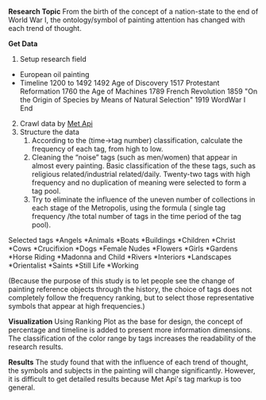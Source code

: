 **Research Topic**
From the birth of the concept of a nation-state to the end of World War I, the ontology/symbol of painting attention has changed with each trend of thought.

**Get Data**
 1. Setup research field
 - European oil painting
 - Timeline
 1200 to 1492
1492 Age of Discovery
1517 Protestant Reformation
1760 the Age of Machines
1789 French Revolution
1859 "On the Origin of Species by Means of Natural Selection"
1919 WordWar I End

2. Crawl data by [Met Api](https://metmuseum.github.io/)
3. Structure the data
    1. According to the (time->tag number) classification, calculate the frequency of each tag, from high to low.
    2. Cleaning the “noise” tags (such as men/women) that appear in almost every painting. Basic classification of the these tags, such as religious related/industrial related/daily. Twenty-two tags with high frequency and no duplication of meaning were selected to form a tag pool.
    3. Try to eliminate the influence of the uneven number of collections in each stage of the Metropolis, using the formula ( single tag frequency /the total number of tags in the time period of the tag pool).

Selected tags
*Angels
*Animals
*Boats
*Buildings
*Children
*Christ
*Cows
*Crucifixion
*Dogs
*Female Nudes
*Flowers
*Girls
*Gardens
*Horse Riding
*Madonna and Child
*Rivers
*Interiors
*Landscapes
*Orientalist
*Saints
*Still Life
*Working

(Because the purpose of this study is to let people see the change of painting reference objects through the history, the choice of tags does not completely follow the frequency ranking, but to select those representative symbols that appear at high frequencies.)

**Visualization**
Using Ranking Plot as the base for design, the concept of percentage and timeline is added to present more information dimensions. The classification of the color range by tags increases the readability of the research results.

**Results**
The study found that with the influence of each trend of thought, the symbols and subjects in the painting will change significantly. However, it is difficult to get detailed results because Met Api's tag markup is too general.